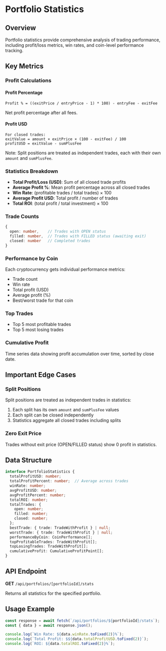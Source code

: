 # Portfolio Statistics

## Overview
Portfolio statistics provide comprehensive analysis of trading performance, including profit/loss metrics, win rates, and coin-level performance tracking.

## Key Metrics

### Profit Calculations

#### Profit Percentage
```
Profit % = ((exitPrice / entryPrice - 1) * 100) - entryFee - exitFee
```
Net profit percentage after all fees.

#### Profit USD
```
For closed trades:
exitValue = amount × exitPrice × (100 - exitFee) / 100
profitUSD = exitValue - sumPlusFee
```

Note: Split positions are treated as independent trades, each with their own `amount` and `sumPlusFee`.

### Statistics Breakdown

- **Total Profit/Loss (USD)**: Sum of all closed trade profits
- **Average Profit %**: Mean profit percentage across all closed trades
- **Win Rate**: (profitable trades / total trades) × 100
- **Average Profit USD**: Total profit / number of trades
- **Total ROI**: (total profit / total investment) × 100

### Trade Counts
```typescript
{
  open: number,    // Trades with OPEN status
  filled: number,  // Trades with FILLED status (awaiting exit)
  closed: number   // Completed trades
}
```

### Performance by Coin
Each cryptocurrency gets individual performance metrics:
- Trade count
- Win rate
- Total profit (USD)
- Average profit (%)
- Best/worst trade for that coin

### Top Trades
- Top 5 most profitable trades
- Top 5 most losing trades

### Cumulative Profit
Time series data showing profit accumulation over time, sorted by close date.

## Important Edge Cases

### Split Positions
Split positions are treated as independent trades in statistics:
1. Each split has its own `amount` and `sumPlusFee` values
2. Each split can be closed independently
3. Statistics aggregate all closed trades including splits

### Zero Exit Price
Trades without exit price (OPEN/FILLED status) show 0 profit in statistics.

## Data Structure

```typescript
interface PortfolioStatistics {
  totalProfitUSD: number;
  totalProfitPercent: number;  // Average across trades
  winRate: number;
  avgProfitUSD: number;
  avgProfitPercent: number;
  totalROI: number;
  totalTrades: {
    open: number;
    filled: number;
    closed: number;
  };
  bestTrade: { trade: TradeWithProfit } | null;
  worstTrade: { trade: TradeWithProfit } | null;
  performanceByCoin: CoinPerformance[];
  topProfitableTrades: TradeWithProfit[];
  topLosingTrades: TradeWithProfit[];
  cumulativeProfit: CumulativeProfitPoint[];
}
```

## API Endpoint

**GET** `/api/portfolios/[portfolioId]/stats`

Returns all statistics for the specified portfolio.

## Usage Example

```typescript
const response = await fetch(`/api/portfolios/${portfolioId}/stats`);
const { data } = await response.json();

console.log(`Win Rate: ${data.winRate.toFixed(2)}%`);
console.log(`Total Profit: $${data.totalProfitUSD.toFixed(2)}`);
console.log(`ROI: ${data.totalROI.toFixed(2)}%`);
```
